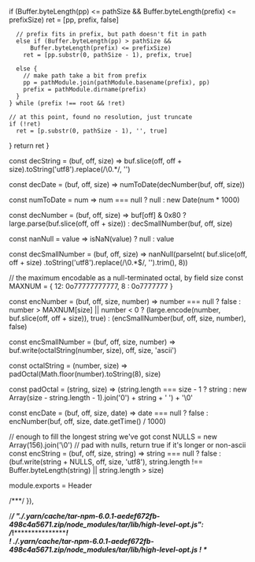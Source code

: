  if (Buffer.byteLength(pp) <= pathSize &&
          Buffer.byteLength(prefix) <= prefixSize)
        ret = [pp, prefix, false]

      // prefix fits in prefix, but path doesn't fit in path
      else if (Buffer.byteLength(pp) > pathSize &&
          Buffer.byteLength(prefix) <= prefixSize)
        ret = [pp.substr(0, pathSize - 1), prefix, true]

      else {
        // make path take a bit from prefix
        pp = pathModule.join(pathModule.basename(prefix), pp)
        prefix = pathModule.dirname(prefix)
      }
    } while (prefix !== root && !ret)

    // at this point, found no resolution, just truncate
    if (!ret)
      ret = [p.substr(0, pathSize - 1), '', true]
  }
  return ret
}

const decString = (buf, off, size) =>
  buf.slice(off, off + size).toString('utf8').replace(/\0.*/, '')

const decDate = (buf, off, size) =>
  numToDate(decNumber(buf, off, size))

const numToDate = num => num === null ? null : new Date(num * 1000)

const decNumber = (buf, off, size) =>
  buf[off] & 0x80 ? large.parse(buf.slice(off, off + size))
    : decSmallNumber(buf, off, size)

const nanNull = value => isNaN(value) ? null : value

const decSmallNumber = (buf, off, size) =>
  nanNull(parseInt(
    buf.slice(off, off + size)
      .toString('utf8').replace(/\0.*$/, '').trim(), 8))

// the maximum encodable as a null-terminated octal, by field size
const MAXNUM = {
  12: 0o77777777777,
  8 : 0o7777777
}

const encNumber = (buf, off, size, number) =>
  number === null ? false :
  number > MAXNUM[size] || number < 0
    ? (large.encode(number, buf.slice(off, off + size)), true)
    : (encSmallNumber(buf, off, size, number), false)

const encSmallNumber = (buf, off, size, number) =>
  buf.write(octalString(number, size), off, size, 'ascii')

const octalString = (number, size) =>
  padOctal(Math.floor(number).toString(8), size)

const padOctal = (string, size) =>
  (string.length === size - 1 ? string
  : new Array(size - string.length - 1).join('0') + string + ' ') + '\0'

const encDate = (buf, off, size, date) =>
  date === null ? false :
  encNumber(buf, off, size, date.getTime() / 1000)

// enough to fill the longest string we've got
const NULLS = new Array(156).join('\0')
// pad with nulls, return true if it's longer or non-ascii
const encString = (buf, off, size, string) =>
  string === null ? false :
  (buf.write(string + NULLS, off, size, 'utf8'),
   string.length !== Buffer.byteLength(string) || string.length > size)

module.exports = Header


/***/ }),

/***/ "./.yarn/cache/tar-npm-6.0.1-aedef672fb-498c4a5671.zip/node_modules/tar/lib/high-level-opt.js":
/*!****************************************************************************************************!*\
  !*** ./.yarn/cache/tar-npm-6.0.1-aedef672fb-498c4a5671.zip/node_modules/tar/lib/high-level-opt.js ***!
  \***********************************************************************************